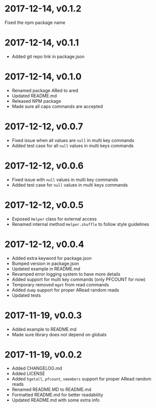 # 2017-12-14, v0.1.2
Fixed the npm package name

# 2017-12-14, v0.1.1
* Added git repo link in package.json

# 2017-12-14, v0.1.0
* Renamed package ARed to ared
* Updated README.md
* Released NPM package
* Made sure all caps commands are accepted

# 2017-12-12, v0.0.7
* Fixed issue when all values are `null` in multi key commands 
* Added test case for all `null` values in multi keys commands

# 2017-12-12, v0.0.6
* Fixed issue with `null` values in multi key commands 
* Added test case for `null` values in multi keys commands

# 2017-12-12, v0.0.5
* Exposed `Helper` class for external access
* Renamed internal method `Helper.shuffle` to follow style guidelines

# 2017-12-12, v0.0.4
* Added extra keyword for package.json
* Bumped version in package.json
* Updated example in README.md
* Revamped error logging system to have more details
* Added support for multi key commands (only PFCOUNT for now)
* Temporary removed `mget` from read commands
* Added `dump` support for proper ARead random reads
* Updated tests

# 2017-11-19, v0.0.3
* Added example to README.md
* Made sure library does not depend on globals

# 2017-11-19, v0.0.2

* Added CHANGELOG.md
* Added LICENSE
* Added `hgetall`, `pfcount`, `smembers` support for proper ARead random reads
* Renamed README.MD to README.md
* Formatted README.md for better readability
* Updated README.md with some extra info